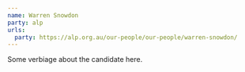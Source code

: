 ```yaml
---
name: Warren Snowdon
party: alp
urls:
  party: https://alp.org.au/our-people/our-people/warren-snowdon/
---
```

Some verbiage about the candidate here.
